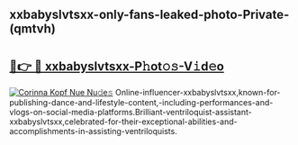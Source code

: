 ## xxbabyslvtsxx-only-fans​-leaked-photo​-Private-(qmtvh)


# <h2><a href="https://mediaupload.pro?title=xxbabyslvtsxx&ref=git">🔗👉 🔴 xxbabyslvtsxx-P𝚑ot𝚘𝚜-V𝚒d𝚎o</a></h2>

[![Corinna Kopf Nue Nu𝚍e𝚜](https://i.imgur.com/0qMVB7G.gif)](https://mediaupload.pro?title=xxbabyslvtsxx&ref=git)
Online-influencer-xxbabyslvtsxx,known-for-publishing-dance-and-lifestyle-content,-including-performances-and-vlogs-on-social-media-platforms.Brilliant-ventriloquist-assistant-xxbabyslvtsxx,celebrated-for-their-exceptional-abilities-and-accomplishments-in-assisting-ventriloquists.  